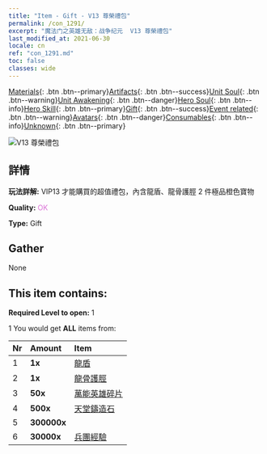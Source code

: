 ```yaml
---
title: "Item - Gift - V13 尊榮禮包"
permalink: /con_1291/
excerpt: "魔法门之英雄无敌：战争纪元  V13 尊榮禮包"
last_modified_at: 2021-06-30
locale: cn
ref: "con_1291.md"
toc: false
classes: wide
---
```

 [Materials](/ItemsCN/){: .btn .btn--primary}[Artifacts](/ItemsCN/Artifacts/){: .btn .btn--success}[Unit Soul](/ItemsCN/UnitSoul/){: .btn .btn--warning}[Unit Awakening](/ItemsCN/UnitAwakening/){: .btn .btn--danger}[Hero Soul](/ItemsCN/HeroSoul/){: .btn .btn--info}[Hero Skill](/ItemsCN/HeroSkill/){: .btn .btn--primary}[Gift](/ItemsCN/Gift/){: .btn .btn--success}[Event related](/ItemsCN/Events/){: .btn .btn--warning}[Avatars](/ItemsCN/Avatars/){: .btn .btn--danger}[Consumables](/ItemsCN/Consumables/){: .btn .btn--info}[Unknown](/ItemsCN/Unknown/){: .btn .btn--primary}

 ![V13 尊榮禮包](/images/t/i_905013.png)

## 詳情
 **玩法詳解:** VIP13 才能購買的超值禮包，內含龍盾、龍骨護脛 2 件極品橙色寶物

 **Quality:** <span style="color: #DA70D6">OK</span>

 **Type:** Gift

## Gather

  None

## This item contains:

 **Required Level to open:** 1

 1 You would get **ALL** items  from:

  | Nr | Amount |     Item    |
  |:---|:-------|:------------|
  | 1 |  **1x** | [龍盾](/cn/Items/art_144/) |  | 
  | 2 |  **1x** | [龍骨護脛](/cn/Items/art_145/) |  | 
  | 3 |  **50x** | [萬能英雄碎片](/cn/Items/her_358/) |  | 
  | 4 |  **500x** | [天堂鑄造石](/cn/Items/art_188/) |  | 
  | 5 |  **300000x** | <i class="fas fa-coins"/> |  | 
  | 6 |  **30000x** | [兵團經驗](/cn/Items/con_902/) |  | 
